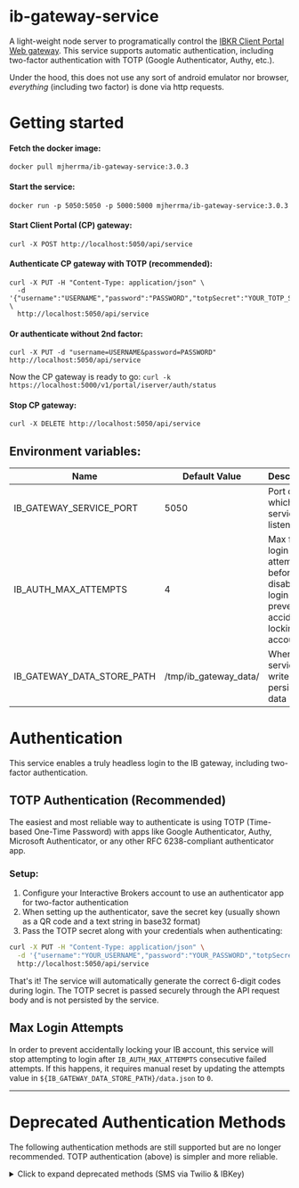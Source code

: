 # ib-gateway-service
A light-weight node server to programatically control the [IBKR Client Portal Web gateway](https://interactivebrokers.github.io/cpwebapi/).
This service supports automatic authentication, including two-factor authentication with TOTP (Google Authenticator, Authy, etc.).

Under the hood, this does not use any sort of android emulator nor browser, *everything*
 (including two factor) is done via http requests.

# Getting started
#### Fetch the docker image:
 ```
 docker pull mjherrma/ib-gateway-service:3.0.3
```
#### Start the service:
```
docker run -p 5050:5050 -p 5000:5000 mjherrma/ib-gateway-service:3.0.3
```
#### Start Client Portal (CP) gateway:
```
curl -X POST http://localhost:5050/api/service
```
#### Authenticate CP gateway with TOTP (recommended):
```
curl -X PUT -H "Content-Type: application/json" \
  -d '{"username":"USERNAME","password":"PASSWORD","totpSecret":"YOUR_TOTP_SECRET"}' \
  http://localhost:5050/api/service
```

#### Or authenticate without 2nd factor:
```
curl -X PUT -d "username=USERNAME&password=PASSWORD" http://localhost:5050/api/service
```
Now the CP gateway is ready to go: `curl -k https://localhost:5000/v1/portal/iserver/auth/status`

#### Stop CP gateway:
```
curl -X DELETE http://localhost:5050/api/service
```

## Environment variables:

| Name  | Default Value         | Description                                                                                   |
| ------------- |-----------------------|-----------------------------------------------------------------------------------------------|
| IB_GATEWAY_SERVICE_PORT  | 5050                  | Port on which this service listens                                                            |
| IB_AUTH_MAX_ATTEMPTS  | 4                     | Max failed login attempts before disabling login (to prevent accidentally locking IB account) |
| IB_GATEWAY_DATA_STORE_PATH  | /tmp/ib_gateway_data/ | Where the service can write persistent data                                                   |

# Authentication
This service enables a truly headless login to the IB gateway, including two-factor authentication.

## TOTP Authentication (Recommended)
The easiest and most reliable way to authenticate is using TOTP (Time-based One-Time Password) with apps like Google Authenticator, Authy, Microsoft Authenticator, or any other RFC 6238-compliant authenticator app.

### Setup:
1. Configure your Interactive Brokers account to use an authenticator app for two-factor authentication
2. When setting up the authenticator, save the secret key (usually shown as a QR code and a text string in base32 format)
3. Pass the TOTP secret along with your credentials when authenticating:

```bash
curl -X PUT -H "Content-Type: application/json" \
  -d '{"username":"YOUR_USERNAME","password":"YOUR_PASSWORD","totpSecret":"JBSWY3DPEHPK3PXP"}' \
  http://localhost:5050/api/service
```

That's it! The service will automatically generate the correct 6-digit codes during login. The TOTP secret is passed securely through the API request body and is not persisted by the service.

## Max Login Attempts
In order to prevent accidentally locking your IB account, this service will stop attempting to
 login after `IB_AUTH_MAX_ATTEMPTS` consecutive failed attempts. If this happens, it requires
  manual reset by updating the attempts value in `${IB_GATEWAY_DATA_STORE_PATH}/data.json` to `0`.

---

# Deprecated Authentication Methods

The following authentication methods are still supported but are no longer recommended. TOTP authentication (above) is simpler and more reliable.

<details>
<summary>Click to expand deprecated methods (SMS via Twilio & IBKey)</summary>

## SMS Authentication via Twilio (Deprecated)
```bash
IB_AUTH_TWILIO_ACCOUNT_SID=XXXXXXXXXXXXX # must be set
IB_AUTH_TWILIO_AUTH_TOKEN=XXXXXXXXXXXXX # must be set
```

IB Gateway Service can use [twilio](https://www.twilio.com) for SMS two factor.
Register your IB account with a twilio phone number and then provide the IB Gateway Service
 with the twilio account SID and auth token via environment variables.

I recommend [adding another user](https://www.ibkrguides.com/orgportal/uar/addingauser.htm) to your IBKR account, which you will use for API login.
When creating this user, you have options to limit permissions (likely you'll want to share market data and trading permissions) and set the phone number.
Be sure you use your twilio phone number here—this way you can receive the two factor SMS programmatically.

Note that IB does not allow you to change your second factor phone number after creating an
account. If you already have a personal phone number connected, a way around this is to use an SMS
forwarding app on your phone to automatically forward the IB SMS messages to the twilio phone number.

### Environment Variables:
| Name  | Default Value | Description |
| ----- | ------------- | ----------- |
| IB_AUTH_TWILIO_ACCOUNT_SID | *null* | Twilio account SID |
| IB_AUTH_TWILIO_AUTH_TOKEN | *null* | Twilio auth token |

## IBKey Authentication (Deprecated)
```bash
IB_AUTH_USE_IBKEY=true
IB_GATEWAY_DATA_STORE_PATH=/auth/data/path # will be used
```
You can use the IBKey authentication method. This will require you to set up IBKey on your computer and then provide the secret to the service.

You will have to repeat this process at least every 100 logins (`IB_AUTH_MAX_COUNTER`), but between those logins, the service
will automatically be able to login with two factor.

In order to set up IBKey, you need to run the IBKey setup script:
```bash
docker run -it mjherrma/ib-gateway-service:3.0.3 bash -c 'npm run setup-ibkey'
```
If successful, the script will output the IBKey auth data. This must be saved as a json file
named `data.json` and placed in `IB_GATEWAY_DATA_STORE_PATH`

**Important:** the path to `IB_GATEWAY_DATA_STORE_PATH` must persist as long as you want to keep
 using IBKey login without setting it up again. Each login attempt increments a counter, which is
  stored at that data path.

### Environment Variables:
| Name  | Default Value | Description |
| ----- | ------------- | ----------- |
| IB_AUTH_USE_IBKEY | *false* | Use IBKey for two factor |
| IB_AUTH_MAX_COUNTER | 95 | The number of logins before IBKey will be reinitialized. Max 100 |

## Using SMS + IBKey Together (Deprecated)
```bash
IB_AUTH_USE_IBKEY=true
IB_AUTH_TWILIO_ACCOUNT_SID=XXXXXXXXXXXXX # must be set
IB_AUTH_TWILIO_AUTH_TOKEN=XXXXXXXXXXXXX # must be set
IB_GATEWAY_DATA_STORE_PATH=/auth/data/path # will be used
```
You can use both methods at the same time. The only real advantage to this is to reduce the number of
twilio SMS messages (by up to 100x). Since IBKey will only need to reset once per 100 logins using
SMS authentication.

</details>
